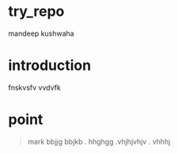 try_repo
========
mandeep kushwaha

introduction
=============
fnskvsfv vvdvfk

point
======
> mark
>bbjjg
> bbjkb
. hhghgg
.vhjhjvhjv
. vhhhj

